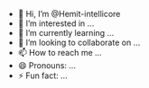 - 👋 Hi, I’m @Hemit-intellicore
- 👀 I’m interested in ...
- 🌱 I’m currently learning ...
- 💞️ I’m looking to collaborate on ...
- 📫 How to reach me ...
- 😄 Pronouns: ...
- ⚡ Fun fact: ...

<!---
Hemit-intellicore/Hemit-intellicore is a ✨ special ✨ repository because its `README.md` (this file) appears on your GitHub profile.
You can click the Preview link to take a look at your changes.
--->

